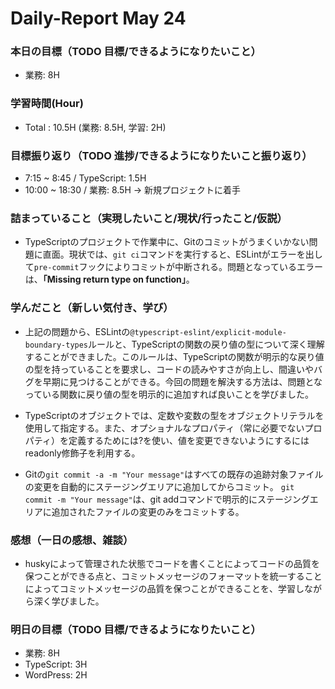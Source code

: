 # Daily-Report May 24

### 本日の目標（TODO 目標/できるようになりたいこと）
- 業務: 8H

### 学習時間(Hour)
- Total : 10.5H (業務: 8.5H, 学習: 2H)

### 目標振り返り（TODO 進捗/できるようになりたいこと振り返り）
- 7:15 ~ 8:45 / TypeScript: 1.5H
- 10:00 ~ 18:30 / 業務: 8.5H
-> 新規プロジェクトに着手

### 詰まっていること（実現したいこと/現状/行ったこと/仮説）
- TypeScriptのプロジェクトで作業中に、Gitのコミットがうまくいかない問題に直面。現状では、`git ci`コマンドを実行すると、ESLintがエラーを出して`pre-commit`フックによりコミットが中断される。問題となっているエラーは、**「Missing return type on function」**。

### 学んだこと（新しい気付き、学び）
- 上記の問題から、ESLintの`@typescript-eslint/explicit-module-boundary-types`ルールと、TypeScriptの関数の戻り値の型について深く理解することができました。このルールは、TypeScriptの関数が明示的な戻り値の型を持っていることを要求し、コードの読みやすさが向上し、間違いやバグを早期に見つけることができる。今回の問題を解決する方法は、問題となっている関数に戻り値の型を明示的に追加すれば良いことを学びました。

- TypeScriptのオブジェクトでは、定数や変数の型をオブジェクトリテラルを使用して指定する。また、オプショナルなプロパティ（常に必要でないプロパティ）を定義するためには?を使い、値を変更できないようにするにはreadonly修飾子を利用する。

- Gitの`git commit -a -m "Your message"`はすべての既存の追跡対象ファイルの変更を自動的にステージングエリアに追加してからコミット。 `git commit -m "Your message"`は、git addコマンドで明示的にステージングエリアに追加されたファイルの変更のみをコミットする。


### 感想（一日の感想、雑談）
- huskyによって管理された状態でコードを書くことによってコードの品質を保つことができる点と、コミットメッセージのフォーマットを統一することによってコミットメッセージの品質を保つことができることを、学習しながら深く学びました。


### 明日の目標（TODO 目標/できるようになりたいこと）
- 業務: 8H
- TypeScript: 3H
- WordPress: 2H
